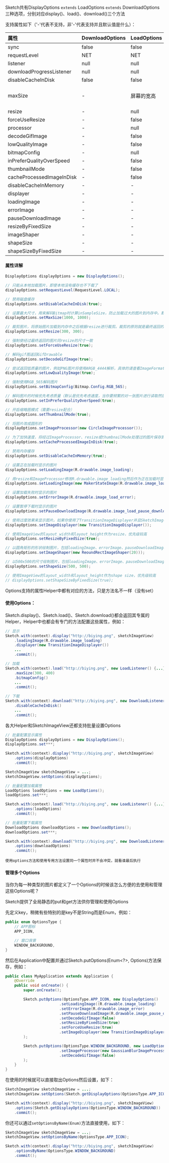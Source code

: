 Sketch共有DisplayOptions `extends` LoadOptions `extends` DownloadOptions三种选项，分别对应display()、load()、download()三个方法

支持属性如下（'-'代表不支持，非'-'代表支持并且默认值是什么）：

|属性|DownloadOptions|LoadOptions|DisplayOptions|
|:---|:---|:---|:---|
|sync|false|false|-|
|requestLevel|NET|NET|NET|
|listener|null|null|null|
|downloadProgressListener|null|null|null|
|disableCacheInDisk|false|false|false|
|maxSize|-|屏幕的宽高|优先考虑ImageView的layout_width和layout_height|
|resize|-|null|null|
|forceUseResize|-|false|false|
|processor|-|null|null|
|decodeGifImage|-|false|false|
|lowQualityImage|-|false|false|
|bitmapConfig|-|null|null|
|inPreferQualityOverSpeed|-|false|false|
|thumbnailMode|-|false|false|
|cacheProcessedImageInDisk|-|false|false|
|disableCacheInMemory|-|-|false|
|displayer|-|-|DefaultImageDisplayer|
|loadingImage|-|-|null|
|errorImage|-|-|null|
|pauseDownloadImage|-|-|null|
|resizeByFixedSize|-|-|false|
|imageShaper|-|-|null|
|shapeSize|-|-|null|
|shapeSizeByFixedSize|-|-|false|

#### 属性详解

```java
DisplayOptions displayOptions = new DisplayOptions();

// 只能从本地加载图片，即使本地没有缓存也不下载了
displayOptions.setRequestLevel(RequestLevel.LOCAL);

// 禁用磁盘缓存
displayOptions.setDisableCacheInDisk(true);

// 设置最大尺寸，用来解码Bitmap时计算inSampleSize，防止加载过大的图片到内存中。默认会先尝试用SketchImageView的layout_width和layout_height作为maxSize，否则会用当前屏幕的宽高作为maxSize
displayOptions.setMaxSize(1000, 1000);

// 裁剪图片，将原始图片加载到内存中之后根据resize进行裁剪。裁剪的原则就是最终返回的图片的比例一定是跟resize一样的，但尺寸不一定会等于resize，也有可能小于resize
displayOptions.setResize(300, 300);

// 强制使经过最终返回的图片同resize的尺寸一致
displayOptions.setForceUseResize(true);

// 解码gif图返回GifDrawable
displayOptions.setDecodeGifImage(true);

// 尝试返回低质量的图片，例如PNG图片将使用ARGB_4444解析，具体的请查看ImageFormat类
displayOptions.setLowQualityImage(true);

// 强制使用RGB_565解码图片
displayOptions.setBitmapConfig(Bitmap.Config.RGB_565);

// 解码图片的时候优先考虑质量（默认是优先考虑速度，当你要频繁的对一张图片进行读取然后写出的时候一定要设置优先考虑质量）
displayOptions.setInPreferQualityOverSpeed(true);

// 开启缩略图模式（需要resize配合）
displayOptions.setThumbnailMode(true);

// 将图片改成圆形的
displayOptions.setImageProcessor(new CircleImageProcessor());

// 为了加快速度，将经过ImageProcessor、resize或thumbnailMode处理过的图片保存到磁盘缓存中，下次就直接读取
displayOptions.setCacheProcessedImageInDisk(true);

// 禁用内存缓存
displayOptions.setDisableCacheInMemory(true);

// 设置正在加载时显示的图片
displayOptions.setLoadingImage(R.drawable.image_loading);

// 用resize和ImageProcessor修改R.drawable.image_loading然后作为正在加载时显示的图片
displayOptions.setLoadingImage(new MakerStateImage(R.drawable.image_loading);

// 设置加载失败时显示的图片
displayOptions.setErrorImage(R.drawable.image_load_error);

// 设置暂停下载时显示的图片
displayOptions.setPauseDownloadImage(R.drawable.image_load_pause_download);

// 使用过度效果来显示图片。如果你使用了TransitionImageDisplayer并且SketchImageView的layout_width和layout_height是固定的并且ScaleType是CENTER_CROP的话，就会自动使用FixedSizeBitmapDrawable的FixedSize功能，让占位图和实际图片的比例保持一致，这样可以保证最终显示不变形
displayOptions.setImageDisplayer(new TransitionImageDisplayer());

// 使用ImageView的layout_width和layout_height作为resize，优先级较高
displayOptions.setResizeByFixedSize(true);

// 以圆角矩形的形状绘制图片，包括loadingImage、errorImage、pauseDownloadImage以及要加载的图片
displayOptions.setImageShaper(new ReoundRectImageShaper(20)));

// 以500x500的尺寸绘制图片，包括loadingImage、errorImage、pauseDownloadImage以及要加载的图片
displayOptions.setShapeSize(500, 500);

// 使用ImageView的layout_width和layout_height作为shape size，优先级较高
// displayOptions.setShapeSizeByFixedSize(true);
```

Options支持的属性Helper中都有对应的方法，只是方法名不一样（没有set）

#### 使用Options：
Sketch.display()、Sketch.load()、Sketch.download()都会返回其专属的Helper，Helper中也都会有专门的方法配置这些属性，例如：
```java
// 显示
Sketch.with(context).display("http://biying.png", sketchImageView)
	.loadingImage(R.drawable.image_loading)
	.displayer(new TransitionImageDisplayer())
	...
	.commit();

// 加载
Sketch.with(context).load("http://biying.png", new LoadListener() {...})
	.maxSize(300, 400)
	.bitmapConfig()
	...
	.commit();

// 下载
Sketch.with(context).download("http://biying.png", new DownloadListener(){...})
	.disableCacheInDisk()
	...
	.commit();
```

各大Helper和SketchImageView还都支持批量设置Options
```java
// 批量配置显示属性
DisplayOptions displayOptions = new DisplayOptions();
displayOptions.set***;

Sketch.with(context).display("http://biying.png", sketchImageView)
	.options(displayOptions)
	.commit();

SketchImageView sketchImageView = ...;
sketchImageView.setOptions(displayOptions);

// 批量配置加载属性
LoadOptions loadOptions = new LoadOptions();
loadOptions.set***;

Sketch.with(context).load("http://biying.png", new LoadListener() {...})
	.options(loadOptions)
	.commit();

// 批量配置下载属性
DownloadOptions downloadOptions = new DownloadOptions();
downloadOptions.set***;

Sketch.with(context).download("http://biying.png", new DownloadListener(){...})
	.options(downloadOptions)
	.commit();
```

``使用options方法和使用专用方法设置同一个属性时并不会冲突，就看谁最后执行``

#### 管理多个Options
当你为每一种类型的图片都定义了一个Options的时候该怎么方便的去使用和管理这些Options呢？

Sketch提供了全局静态的put和get方法供你管理和使用Options

先定义key，稍微有些特别的是key不是String而是Enum，例如：
```java
public enum OptionsType {
	// APP图标
    APP_ICON,

	// 窗口背景
    WINDOW_BACKGROUND,
}
```

然后在Application中配置并通过Sketch.putOptions(Enum<?>, Options)方法保存，例如：
```java
public class MyApplication extends Application {
	@Override
	public void onCreate() {
		super.onCreate();

        Sketch.putOptions(OptionsType.APP_ICON, new DisplayOptions()
                        .setLoadingImage((R.drawable.image_loading)
                        .setErrorImage(R.drawable.image_error)
                        .setPauseDownloadImage(R.drawable.image_pause_download)
                        .setDecodeGifImage(false)
                        .setResizeByFixedSize(true)
                        .setForceUseResize(true)
                        .setImageDisplayer(new TransitionImageDisplayer())
        );

        Sketch.putOptions(OptionsType.WINDOW_BACKGROUND, new LoadOptions()
                        .setImageProcessor(new GaussianBlurImageProcessor(true))
                        .setDecodeGifImage(false)
        );
    }
}
```

在使用的时候就可以直接取出Options然后设置，如下：
```java
SketchImageView sketchImageView = ...;
sketchImageView.setOptions(Sketch.getDisplayOptions(OptionsType.APP_ICON));

Sketch.with(context).display("http://biying.png", sketchImageView)
	.options(Sketch.getDisplayOptions(OptionsType.WINDOW_BACKGROUND))
	.commit();
```

你还可以通过`setOptionsByName(Enum)`方法直接使用，如下：
```java
SketchImageView sketchImageView = ...;
sketchImageView.setOptionsByName(OptionsType.APP_ICON);

Sketch.with(context).display("http://biying.png", sketchImageView)
	.optionsByName(OptionsType.WINDOW_BACKGROUND)
	.commit();
```
